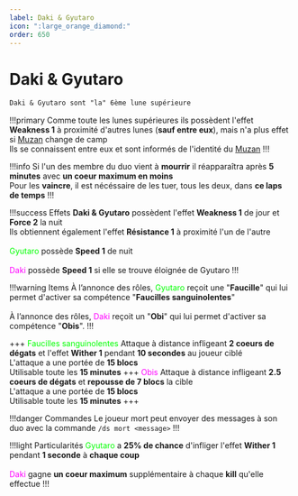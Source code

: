 ```yaml
---
label: Daki & Gyutaro 
icon: ":large_orange_diamond:"
order: 650
---
```


# Daki & Gyutaro 

```txt
Daki & Gyutaro sont "la" 6ème lune supérieure
```

!!!primary
Comme toute les lunes supérieures ils possèdent l'effet **Weakness 1** à proximité d'autres lunes (**sauf entre eux**), mais n'a plus effet si [Muzan](./muzan) change de camp <br>
Ils se connaissent entre eux et sont informés de l'identité du [Muzan](./muzan)
!!!

!!!info 
Si l'un des membre du duo vient à **mourrir** il réapparaîtra après **5 minutes** avec **un coeur maximum en moins** <br>
Pour les **vaincre**, il est nécéssaire de les tuer, tous les deux, dans **ce laps de temps**
!!!

!!!success Effets
**Daki & Gyutaro** possèdent l'effet **Weakness 1** de jour et **Force 2** la nuit <br>
Ils obtiennent également l'effet **Résistance 1** à proximité l'un de l'autre <br>
<br>
<d style="color:lime;">Gyutaro</d> possède **Speed 1** de nuit <br>
<br>
<d style="color:fuchsia;">Daki</d> possède **Speed 1** si elle se trouve éloignée de Gyutaro
!!!

!!!warning Items
À l’annonce des rôles, <d style="color:lime;">Gyutaro</d> reçoit une "**Faucille**" qui lui permet d'activer sa compétence "**Faucilles sanguinolentes**"<br>
<br>
À l’annonce des rôles, <d style="color:fuchsia;">Daki</d> reçoit un "**Obi**" qui lui permet d'activer sa compétence "**Obis**". 
!!!

+++ <d style="color:lime;">Faucilles sanguinolentes</d>
Attaque à distance infligeant **2 coeurs de dégats** et l'effet **Wither 1** pendant **10 secondes** au joueur ciblé <br>
L'attaque a une portée de **15 blocs** <br>
Utilisable toute les **15 minutes**
+++ <d style="color:fuchsia;">Obis</d>
Attaque à distance infligeant **2.5 coeurs de dégats** et **repousse de 7 blocs** la cible <br>
L'attaque a une portée de **15 blocs** <br>
Utilisable toute les **15 minutes**
+++

!!!danger Commandes
Le joueur mort peut envoyer des messages à son duo avec la commande ```/ds mort <message>```
!!!

!!!light Particularités
<d style="color:lime;">Gyutaro</d> a **25% de chance** d'infliger l'effet **Wither 1** pendant **1 seconde** à **chaque coup** <br>
<br>
<d style="color:fuchsia;">Daki</d> gagne **un coeur maximum** supplémentaire à chaque **kill** qu'elle effectue 
!!!

